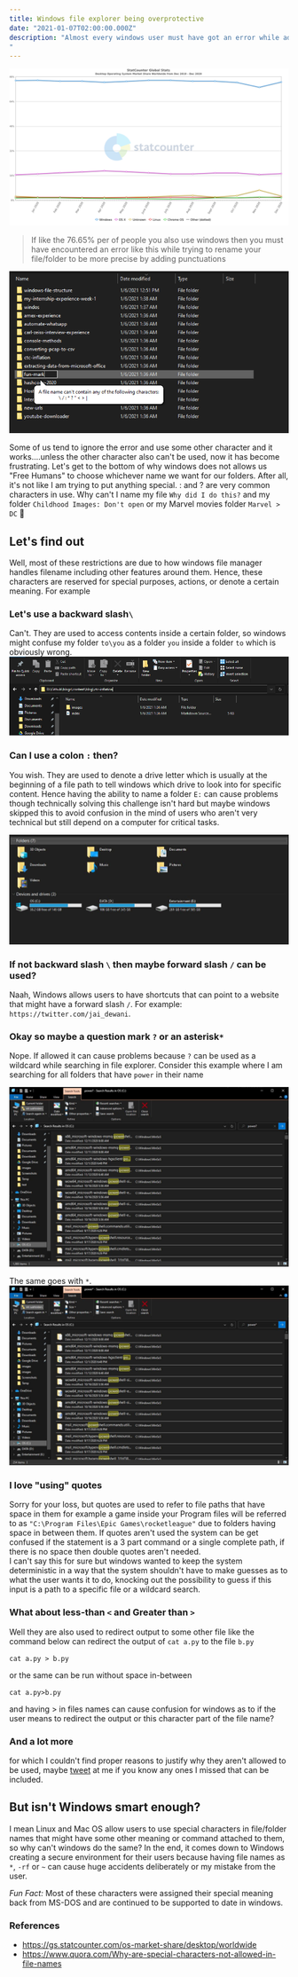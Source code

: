 ```yaml
---
title: Windows file explorer being overprotective
date: "2021-01-07T02:00:00.000Z"
description: "Almost every windows user must have got an error while adding certain punctuations in a file or folder name. Why is windows exp
"
---
```


![Desktop OS market Share](./images/OSper.png)

> If like the 76.65% per of people you also use windows then you must have encountered an error like this while trying to rename your file/folder to be more precise by adding punctuations

![Windows not allowing to add certain character](./images/warning.png)

Some of us tend to ignore the error and use some other character and it works....unless the other character also can't be used, now it has become frustrating. Let's get to the bottom of why windows does not allows us "Free Humans" to choose whichever name we want for our folders. After all, it's not like I am trying to put anything special. : and ? are very common characters in use. Why can't I name my file `Why did I do this?` and my folder `Childhood Images: Don't open` or my Marvel movies folder `Marvel > DC` 😤

## Let's find out

Well, most of these restrictions are due to how windows file manager handles filename including other features around them. Hence, these characters are reserved for special purposes, actions, or denote a certain meaning. For example 

### Let's use a backward slash`\`

Can't. They are used to access contents inside a certain folder, so windows might confuse my folder `to\you` as a folder `you` inside a folder `to` which is obviously wrong. 
![\ used to location](./images/dir_name.png)

### Can I use a colon `:` then?

You wish. They are used to denote a drive letter which is usually at the beginning of a file path to tell windows which drive to look into for specific content. Hence having the ability to name a folder `E:` can cause problems though technically solving this challenge isn't hard but maybe windows skipped this to avoid confusion in the mind of users who aren't very technical but still depend on a computer for critical tasks.

![Drive letters](./images/drives.JPG)

### If not backward slash `\` then maybe forward slash `/` can be used?

Naah, Windows allows users to have shortcuts that can point to a website that might have a forward slash `/`. For example:  `https://twitter.com/jai_dewani`. 

### Okay so maybe a question mark `?` or an asterisk`*`

Nope. If allowed it can cause problems because `?` can be used as a wildcard while searching in file explorer. Consider this example where I am searching for all folders that have `power` in their name 

![wildcard search in windows explorer](./images/search.JPG)

The same goes with `*`. 
![Use of asterisk for specific file types](./images/star.JPG)


### I love "using" quotes 

Sorry for your loss, but quotes are used to refer to file paths that have space in them for example a game inside your Program files will be referred to as `"C:\Program Files\Epic Games\rocketleague"` due to folders having space in between them. If quotes aren't used the system can be get confused if the statement is a 3 part command or a single complete path, if there is no space then double quotes aren't needed.   
I can't say this for sure but windows wanted to keep the system deterministic in a way that the system shouldn't have to make guesses as to what the user wants it to do, knocking out the possibility to guess if this input is a path to a specific file or a wildcard search.

### What about less-than `<` and Greater than `>`

Well they are also used to redirect output to some other file like the command below can redirect the output of `cat a.py` to the file `b.py` 
```
cat a.py > b.py
```
or the same can be run without space in-between
```
cat a.py>b.py  
```
and having > in files names can cause confusion for windows as to if the user means to redirect the output or this character part of the file name?     

### And a lot more 
for which I couldn't find proper reasons to justify why they aren't allowed to be used, maybe [tweet](https://twitter.com/intent/tweet?text=%40jai_dewaani) at me if you know any ones I missed that can be included. 

## But isn't Windows smart enough? 
I mean Linux and Mac OS allow users to use special characters in file/folder names that might have some other meaning or command attached to them, so why can't windows do the same? In the end, it comes down to Windows creating a secure environment for their users because having file names as `*`, `-rf` or `~` can cause huge accidents deliberately or my mistake from the user. 

*Fun Fact:* Most of these characters were assigned their special meaning back from MS-DOS and are continued to be supported to date in windows. 

### References 

- https://gs.statcounter.com/os-market-share/desktop/worldwide  
- https://www.quora.com/Why-are-special-characters-not-allowed-in-file-names